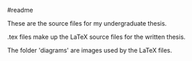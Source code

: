 #readme

These are the source files for my undergraduate thesis.

.tex files make up the LaTeX source files for the written thesis.

The folder 'diagrams' are images used by the LaTeX files.